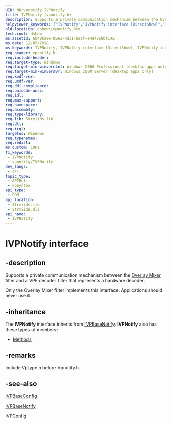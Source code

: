 ```yaml
---
UID: NN:vpnotify.IVPNotify
title: IVPNotify (vpnotify.h)
description: Supports a private communication mechanism between the Overlay Mixer filter and a VPE decoder filter that represents a hardware decoder.Only the Overlay Mixer filter implements this interface. Applications should never use it.
helpviewer_keywords: ["IVPNotify","IVPNotify interface [DirectShow]","IVPNotify interface [DirectShow]","described","IVPNotifyInterface","dshow.ivpnotify","vpnotify/IVPNotify"]
old-location: dshow\ivpnotify.htm
tech.root: dshow
ms.assetid: 6b40ba9e-8562-4d31-beaf-e4d4858bf145
ms.date: 12/05/2018
ms.keywords: IVPNotify, IVPNotify interface [DirectShow], IVPNotify interface [DirectShow],described, IVPNotifyInterface, dshow.ivpnotify, vpnotify/IVPNotify
req.header: vpnotify.h
req.include-header: 
req.target-type: Windows
req.target-min-winverclnt: Windows 2000 Professional [desktop apps only]
req.target-min-winversvr: Windows 2000 Server [desktop apps only]
req.kmdf-ver: 
req.umdf-ver: 
req.ddi-compliance: 
req.unicode-ansi: 
req.idl: 
req.max-support: 
req.namespace: 
req.assembly: 
req.type-library: 
req.lib: Strmiids.lib
req.dll: 
req.irql: 
targetos: Windows
req.typenames: 
req.redist: 
ms.custom: 19H1
f1_keywords:
 - IVPNotify
 - vpnotify/IVPNotify
dev_langs:
 - c++
topic_type:
 - APIRef
 - kbSyntax
api_type:
 - COM
api_location:
 - Strmiids.lib
 - Strmiids.dll
api_name:
 - IVPNotify
---
```


# IVPNotify interface


## -description

Supports a private communication mechanism between the <a href="/windows/desktop/DirectShow/overlay-mixer-filter">Overlay Mixer</a> filter and a VPE decoder filter that represents a hardware decoder.

Only the Overlay Mixer filter implements this interface. Applications should never use it.

## -inheritance

The <b>IVPNotify</b> interface inherits from <a href="/windows/desktop/api/vpnotify/nn-vpnotify-ivpbasenotify">IVPBaseNotify</a>. <b>IVPNotify</b> also has these types of members:
<ul>
<li><a href="https://docs.microsoft.com/">Methods</a></li>
</ul>

## -remarks

Include Vptype.h before Vpnotify.h.

## -see-also

<a href="/windows/desktop/api/vpconfig/nn-vpconfig-ivpbaseconfig">IVPBaseConfig</a>



<a href="/windows/desktop/api/vpnotify/nn-vpnotify-ivpbasenotify">IVPBaseNotify</a>



<a href="/windows/desktop/api/vpconfig/nn-vpconfig-ivpconfig">IVPConfig</a>
